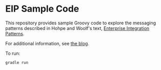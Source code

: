 EIP Sample Code
===============

This repository provides sample Groovy code to explore the messaging patterns described in
Hohpe and Woolf's text, [Enterprise Integration Patterns](http://www.amazon.com/Enterprise-Integration-Patterns-Designing-Deploying/dp/0321200683).

For additional information, see [the blog](http://dahlgren.so/categories.html#eip-ref).

To run:

  `gradle run`

